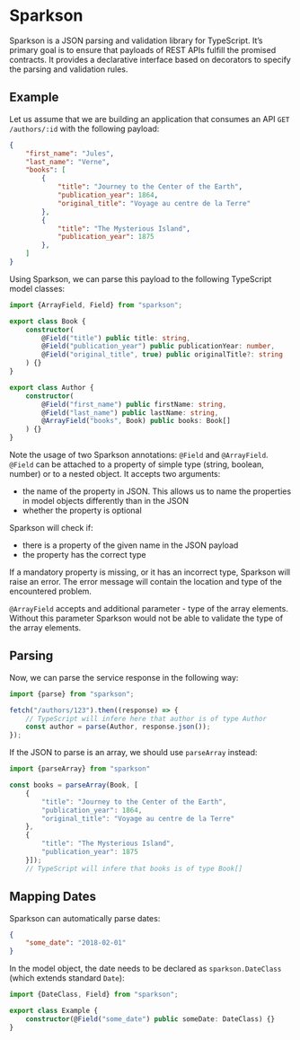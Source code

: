 Sparkson
========

Sparkson is a JSON parsing and validation library for TypeScript. It’s primary
goal is to ensure that payloads of REST APIs fulfill the promised contracts. It
provides a declarative interface based on decorators to specify the parsing and
validation rules.

Example
-------

Let us assume that we are building an application that consumes an API `GET /authors/:id`
with the following payload:

```json
{
    "first_name": "Jules",
    "last_name": "Verne",
    "books": [
        {
            "title": "Journey to the Center of the Earth",
            "publication_year": 1864,
            "original_title": "Voyage au centre de la Terre"
        },
        {
            "title": "The Mysterious Island",
            "publication_year": 1875
        },
    ]
}
```
Using Sparkson, we can parse this payload to the following TypeScript model classes:
```typescript
import {ArrayField, Field} from "sparkson";

export class Book {
    constructor(
        @Field("title") public title: string,
        @Field("publication_year") public publicationYear: number,
        @Field("original_title", true) public originalTitle?: string
    ) {}
}

export class Author {
    constructor(
        @Field("first_name") public firstName: string,
        @Field("last_name") public lastName: string,
        @ArrayField("books", Book) public books: Book[]
    ) {}
}

```
Note the usage of two Sparkson annotations: `@Field` and `@ArrayField`. `@Field` can be attached
to a property of simple type (string, boolean, number) or to a nested object. It accepts two arguments:
  - the name of the property in JSON. This allows us to name the properties in model objects differently than in the JSON
  - whether the property is optional

Sparkson will check if:
  - there is a property of the given name in the JSON payload
  - the property has the correct type

If a mandatory property is missing, or it has an incorrect type, Sparkson will raise an error. The error message
will contain the location and type of the encountered problem.

`@ArrayField` accepts and additional parameter - type of the array elements. Without this parameter Sparkson would not be able
to validate the type of the array elements.

Parsing
-----
Now, we can parse the service response in the following way:
```typescript
import {parse} from "sparkson";

fetch("/authors/123").then((response) => {
    // TypeScript will infere here that author is of type Author
    const author = parse(Author, response.json());
});
```
If the JSON to parse is an array, we should use `parseArray` instead:

```typescript
import {parseArray} from "sparkson"

const books = parseArray(Book, [
    {
        "title": "Journey to the Center of the Earth",
        "publication_year": 1864,
        "original_title": "Voyage au centre de la Terre"
    },
    {
        "title": "The Mysterious Island",
        "publication_year": 1875
    }]);
    // TypeScript will infere that books is of type Book[]
```

Mapping Dates
-----
Sparkson can automatically parse dates:
```json
{
    "some_date": "2018-02-01"
}
```
In the model object, the date needs to be declared as `sparkson.DateClass` (which extends standard `Date`):
```typescript
import {DateClass, Field} from "sparkson";

export class Example {
    constructor(@Field("some_date") public someDate: DateClass) {}
}

```